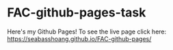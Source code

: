 # FAC-github-pages-task
Here's my Github Pages!
To see the live page click here: https://seabasshoang.github.io/FAC-github-pages/
